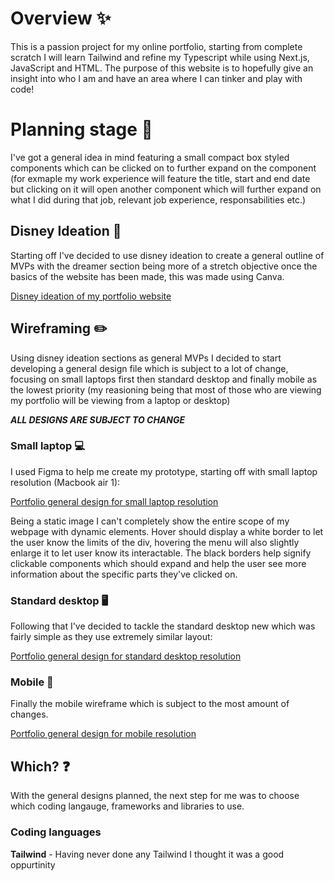 # Overview ✨
This is a passion project for my online portfolio, starting from complete scratch I will learn Tailwind and refine my Typescript while using Next.js, JavaScript and HTML. The purpose of this website is to hopefully give an insight into who I am and have an area where I can tinker and play with code!

# Planning stage 📝
I've got a general idea in mind featuring a small compact box styled components which can be clicked on to further expand on the component (for exmaple my work experience will feature the title, start and end date but clicking on it will open another component which will further expand on what I did during that job, relevant job experience, responsabilities etc.)

## Disney Ideation 🏰
Starting off I've decided to use disney ideation to create a general outline of MVPs with the dreamer section being more of a stretch objective once the basics of the website has been made, this was made using Canva.

[Disney ideation of my portfolio website](public/ideation.png)

## Wireframing ✏️
Using disney ideation sections as general MVPs I decided to start developing a general design file which is subject to a lot of change, focusing on small laptops first then standard desktop and finally mobile as the lowest priority (my reasioning being that most of those who are viewing my portfolio will be viewing from a laptop or desktop)

***ALL DESIGNS ARE SUBJECT TO CHANGE***

### Small laptop 💻
I used Figma to help me create my prototype, starting off with small laptop resolution (Macbook air 1):

[Portfolio general design for small laptop resolution](public/small_laptop.PNG)

Being a static image I can't completely show the entire scope of my webpage with dynamic elements. Hover should display a white border to let the user know the limits of the div, hovering the menu will also slightly enlarge it to let user know its interactable. The black borders help signify clickable components which should expand and help the user see more information about the specific parts they've clicked on. 



### Standard desktop 🖥️
Following that I've decided to tackle the standard desktop new which was fairly simple as they use extremely similar layout:

[Portfolio general design for standard desktop resolution](public/desktop.PNG)

### Mobile 📱
Finally the mobile wireframe which is subject to the most amount of changes.

[Portfolio general design for mobile resolution](public/mobile.PNG)

## Which? ❓
With the general designs planned, the next step for me was to choose which coding langauge, frameworks and libraries to use. 

### Coding languages
**Tailwind** - Having never done any Tailwind I thought it was a good oppurtinity 


